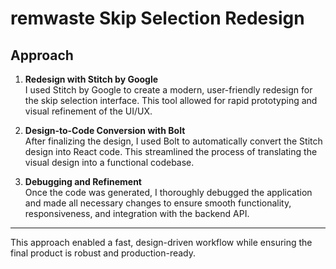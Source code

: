 # remwaste Skip Selection Redesign

## Approach

1. **Redesign with Stitch by Google**  
   I used Stitch by Google to create a modern, user-friendly redesign for the skip selection interface. This tool allowed for rapid prototyping and visual refinement of the UI/UX.

2. **Design-to-Code Conversion with Bolt**  
   After finalizing the design, I used Bolt to automatically convert the Stitch design into React code. This streamlined the process of translating the visual design into a functional codebase.

3. **Debugging and Refinement**  
   Once the code was generated, I thoroughly debugged the application and made all necessary changes to ensure smooth functionality, responsiveness, and integration with the backend API.

---

This approach enabled a fast, design-driven workflow while ensuring the final product is robust and production-ready.